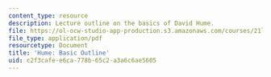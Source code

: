 ```yaml
---
content_type: resource
description: Lecture outline on the basics of David Hume.
file: https://ol-ocw-studio-app-production.s3.amazonaws.com/courses/21l-017-the-art-of-the-probable-literature-and-probability-spring-2008/c2f3cafee6ca778b65c2a3a6c6ae5605_hume_outline.pdf
file_type: application/pdf
resourcetype: Document
title: 'Hume: Basic Outline'
uid: c2f3cafe-e6ca-778b-65c2-a3a6c6ae5605
---
```

